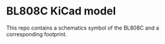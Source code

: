 # BL808C KiCad model

This repo contains a schematics symbol of the BL808C and a corresponding footprint.
